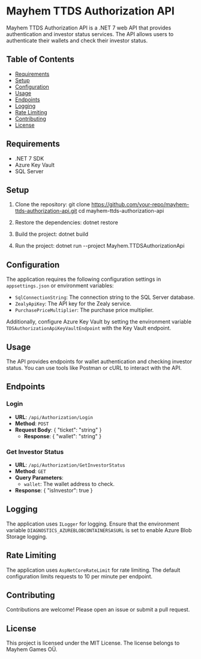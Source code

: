 # Mayhem TTDS Authorization API

Mayhem TTDS Authorization API is a .NET 7 web API that provides authentication and investor status services. The API allows users to authenticate their wallets and check their investor status.

## Table of Contents

- [Requirements](#requirements)
- [Setup](#setup)
- [Configuration](#configuration)
- [Usage](#usage)
- [Endpoints](#endpoints)
- [Logging](#logging)
- [Rate Limiting](#rate-limiting)
- [Contributing](#contributing)
- [License](#license)

## Requirements

- .NET 7 SDK
- Azure Key Vault
- SQL Server

## Setup

1. Clone the repository:
   git clone https://github.com/your-repo/mayhem-ttds-authorization-api.git cd mayhem-ttds-authorization-api
   
2. Restore the dependencies:
   dotnet restore
   
3. Build the project:
	dotnet build

4. Run the project:
dotnet run --project Mayhem.TTDSAuthorizationApi


## Configuration

The application requires the following configuration settings in `appsettings.json` or environment variables:

- `SqlConnectionString`: The connection string to the SQL Server database.
- `ZealyApiKey`: The API key for the Zealy service.
- `PurchasePriceMultiplier`: The purchase price multiplier.

Additionally, configure Azure Key Vault by setting the environment variable `TDSAuthorizationApiKeyVaultEndpoint` with the Key Vault endpoint.

## Usage

The API provides endpoints for wallet authentication and checking investor status. You can use tools like Postman or cURL to interact with the API.

## Endpoints

### Login

- **URL**: `/api/Authorization/Login`
- **Method**: `POST`
- **Request Body**:
  { "ticket": "string" }
  - **Response**:
  { "wallet": "string" }
  
### Get Investor Status

- **URL**: `/api/Authorization/GetInvestorStatus`
- **Method**: `GET`
- **Query Parameters**:
  - `wallet`: The wallet address to check.
- **Response**:
  { "isInvestor": true }
  
## Logging

The application uses `ILogger` for logging. Ensure that the environment variable `DIAGNOSTICS_AZUREBLOBCONTAINERSASURL` is set to enable Azure Blob Storage logging.

## Rate Limiting

The application uses `AspNetCoreRateLimit` for rate limiting. The default configuration limits requests to 10 per minute per endpoint.

## Contributing

Contributions are welcome! Please open an issue or submit a pull request.

## License

This project is licensed under the MIT License. The license belongs to Mayhem Games OÜ.

  